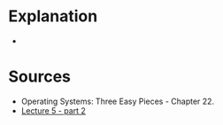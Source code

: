 # Explanation
- 
# Sources
- Operating Systems: Three Easy Pieces - Chapter 22.
- [Lecture 5 - part 2](https://www.youtube.com/watch?v=4tPXkN5nRQs)
